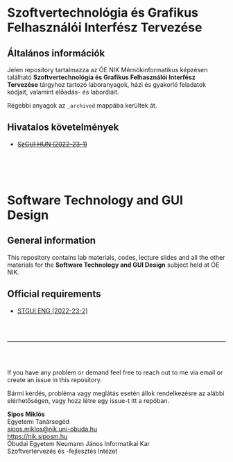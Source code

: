 # Szoftvertechnológia és Grafikus Felhasználói Interfész Tervezése

## Általános információk

Jelen repository tartalmazza az ÓE NIK Mérnökinformatikus képzésen található **Szoftvertechnológia és Grafikus Felhasználói Interfész Tervezése** tárgyhoz tartozó laboranyagok, házi és gyakorló feladatok kódjait, valamint előadás- és labordiáit.

Régebbi anyagok az `_archived` mappába kerültek át.

## Hivatalos követelmények

- ~~[SzGUI HUN (2022-23-1)](https://nik.uni-obuda.hu/targyleirasok/wp-content/uploads/2022/06/SZTGUI_2022-23-I_Nap.pdf)~~


<br>
<br>
<br>


# Software Technology and GUI Design

## General information

This repository contains lab materials, codes, lecture slides and all the other materials for the **Software Technology and GUI Design** subject held at ÓE NIK.

## Official requirements

- [STGUI ENG (2022-23-2)](https://nik.uni-obuda.hu/targyleirasok/tantargyak/software-technology-and-graphical-user-interface-design-5/)

<br><br>

---

<br><br>

If you have any problem or demand feel free to reach out to me via email or create an issue in this repository.

Bármi kérdés, probléma vagy meglátás esetén állok rendelkezésre az alábbi elérhetőségen, vagy hozz létre egy issue-t itt a repóban.

**Sipos Miklós**\
Egyetemi Tanársegéd\
sipos.miklos@nik.uni-obuda.hu\
https://nik.siposm.hu \
Óbudai Egyetem Neumann János Informatikai Kar\
Szoftvertervezés és -fejlesztés Intézet
